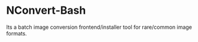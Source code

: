 # NConvert-Bash
Its a batch image conversion frontend/installer tool for rare/common image formats.
